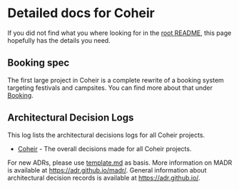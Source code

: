 # Detailed docs for Coheir

If you did not find what you where looking for in the [root README](/README.md), this page hopefully has the details you need.

## Booking spec

The first large project in Coheir is a complete rewrite of a booking system targeting festivals and campsites. You can find more about that under [Booking](booking-spec/index.md).

## Architectural Decision Logs

This log lists the architectural decisions logs for all Coheir projects.

- [Coheir](coheir/index.md) - The overall decisions made for all Coheir projects.

For new ADRs, please use [template.md](template.md) as basis.
More information on MADR is available at <https://adr.github.io/madr/>.
General information about architectural decision records is available at <https://adr.github.io/>.
